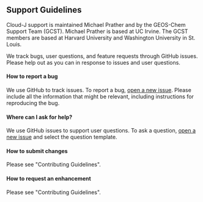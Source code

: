 ## Support Guidelines

Cloud-J support is maintained Michael Prather and by the GEOS-Chem Support Team (GCST). Michael Prather is based at UC Irvine. The GCST members are based at Harvard University and Washington University in St. Louis.

We track bugs, user questions, and feature requests through GitHub issues. Please help out as you can in response to issues and user questions.


#### How to report a bug
We use GitHub to track issues. To report a bug, [open a new issue](https://github.com/geoschem/cloud-j/issues/new/choose). Please include all the information that might be relevant, including instructions for reproducing the bug.  

#### Where can I ask for help?
We use GitHub issues to support user questions. To ask a question, [open a new issue](https://github.com/geoschem/cloud-j/issues/new/choose) and select the question template. 

#### How to submit changes
Please see "Contributing Guidelines".

#### How to request an enhancement
Please see "Contributing Guidelines".
